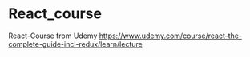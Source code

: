 # React_course
React-Course from Udemy
https://www.udemy.com/course/react-the-complete-guide-incl-redux/learn/lecture
